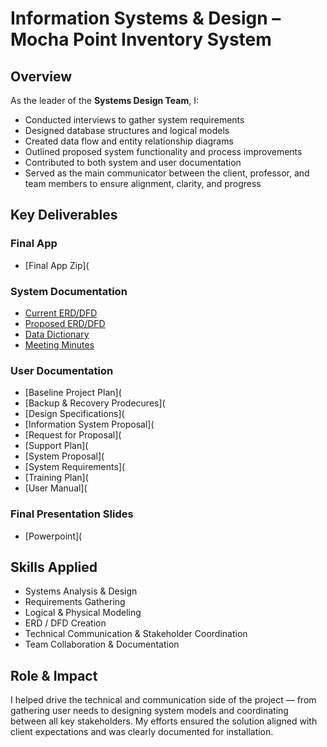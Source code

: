 # Information Systems & Design – Mocha Point Inventory System

## Overview
As the leader of the **Systems Design Team**, I:
- Conducted interviews to gather system requirements
- Designed database structures and logical models
- Created data flow and entity relationship diagrams
- Outlined proposed system functionality and process improvements
- Contributed to both system and user documentation
- Served as the main communicator between the client, professor, and team members to ensure alignment, clarity, and progress

## Key Deliverables
### Final App
- [Final App Zip](

### System Documentation
- [Current ERD/DFD](system_documentation/Current%20ERD_DFD.pdf)
- [Proposed ERD/DFD](Proposed%20ERD_DFD.pdf)
- [Data Dictionary](system_documentation/Data%20Dictionary.pdf)
- [Meeting Minutes](system_documentation/Meeting%20Minutes.pdf)

### User Documentation
- [Baseline Project Plan](
- [Backup & Recovery Prodecures](
- [Design Specifications](
- [Information System Proposal](
- [Request for Proposal](
- [Support Plan](
- [System Proposal](
- [System Requirements](
- [Training Plan](
- [User Manual](


### Final Presentation Slides
- [Powerpoint](

## Skills Applied
- Systems Analysis & Design
- Requirements Gathering
- Logical & Physical Modeling
- ERD / DFD Creation
- Technical Communication & Stakeholder Coordination
- Team Collaboration & Documentation

## Role & Impact
I helped drive the technical and communication side of the project — from gathering user needs to designing system models and coordinating between all key stakeholders. My efforts ensured the solution aligned with client expectations and was clearly documented for installation.










